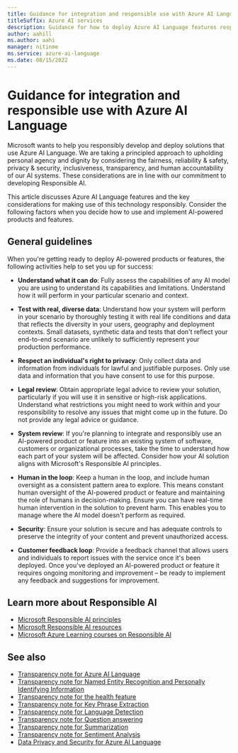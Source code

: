 ```yaml
---
title: Guidance for integration and responsible use with Azure AI Language
titleSuffix: Azure AI services
description: Guidance for how to deploy Azure AI Language features responsibly, based on the knowledge and understanding from the team that created this product.
author: aahill
ms.author: aahi
manager: nitinme
ms.service: azure-ai-language
ms.date: 08/15/2022
---
```


# Guidance for integration and responsible use with Azure AI Language

 
Microsoft wants to help you responsibly develop and deploy solutions that use Azure AI Language. We are taking a principled approach to upholding personal agency and dignity by considering the fairness, reliability & safety, privacy & security, inclusiveness, transparency, and human accountability of our AI systems. These considerations are in line with our commitment to developing Responsible AI.

This article discusses  Azure AI Language features and the key considerations for making use of this technology responsibly. Consider the following factors when you decide how to use and implement AI-powered products and features.

## General guidelines

When you're getting ready to deploy AI-powered products or features, the following activities help to set you up for success:

* **Understand what it can do**: Fully assess the capabilities of any AI model you are using to understand its capabilities and limitations. Understand how it will perform in your particular scenario and context.

* **Test with real, diverse data**: Understand how your system will perform in your scenario by thoroughly testing it with real life conditions and data that reflects the diversity in your users, geography and deployment contexts. Small datasets, synthetic data and tests that don't reflect your end-to-end scenario are unlikely to sufficiently represent your production performance.

* **Respect an individual's right to privacy**: Only collect data and information from individuals for lawful and justifiable purposes. Only use data and information that you have consent to use for this purpose.

* **Legal review**: Obtain appropriate legal advice to review your solution, particularly if you will use it in sensitive or high-risk applications. Understand what restrictions you might need to work within and your responsibility to resolve any issues that might come up in the future. Do not provide any legal advice or guidance.

* **System review**: If you're planning to integrate and responsibly use an AI-powered product or feature into an existing system of software, customers or organizational processes, take the time to understand how each part of your system will be affected. Consider how your AI solution aligns with Microsoft's Responsible AI principles.

* **Human in the loop**: Keep a human in the loop, and include human oversight as a consistent pattern area to explore. This means constant human oversight of the AI-powered product or feature and maintaining the role of humans in decision-making. Ensure you can have real-time human intervention in the solution to prevent harm. This enables you to manage where the AI model doesn't perform as required.

* **Security**: Ensure your solution is secure and has adequate controls to preserve the integrity of your content and prevent unauthorized access.

* **Customer feedback loop**: Provide a feedback channel that allows users and individuals to report issues with the service once it's been deployed. Once you've deployed an AI-powered product or feature it requires ongoing monitoring and improvement – be ready to implement any feedback and suggestions for improvement.


## Learn more about Responsible AI

* [Microsoft Responsible AI principles](https://www.microsoft.com/ai/responsible-ai)
* [Microsoft Responsible AI resources](https://www.microsoft.com/ai/responsible-ai-resources)
* [Microsoft Azure Learning courses on Responsible AI](/training/paths/responsible-ai-business-principles/)

## See also

* [Transparency note for Azure AI Language](transparency-note.md)
* [Transparency note for Named Entity Recognition and Personally Identifying Information](transparency-note-named-entity-recognition.md)
* [Transparency note for the health feature](transparency-note-health.md)
* [Transparency note for Key Phrase Extraction](transparency-note-key-phrase-extraction.md)
* [Transparency note for Language Detection](transparency-note-language-detection.md)
* [Transparency note for Question answering](transparency-note-question-answering.md)
* [Transparency note for Summarization](transparency-note-extractive-summarization.md)
* [Transparency note for Sentiment Analysis](transparency-note-sentiment-analysis.md)
* [Data Privacy and Security for  Azure AI Language](data-privacy.md)
